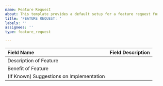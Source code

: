 ```yaml
---
name: Feature Request
about: This template provides a default setup for a feature request for the project to look at and look at including into future builds
title: 'FEATURE REQUEST: '
labels: ''
assignees: ''
type: feature_request

---
```


| Field Name             | Field Description                  |
| :--------------------- | :--------------------------------- |
| Description of Feature |                                    |
| Benefit of Feature     |                                    |
| (If Known) Suggestions on Implementation|                                    |
